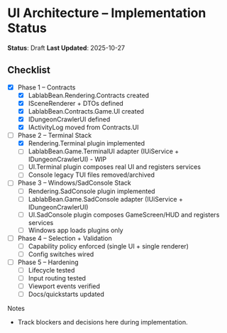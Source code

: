 # UI Architecture – Implementation Status

**Status**: Draft
**Last Updated**: 2025-10-27

## Checklist

- [x] Phase 1 – Contracts
  - [x] LablabBean.Rendering.Contracts created
  - [x] ISceneRenderer + DTOs defined
  - [x] LablabBean.Contracts.Game.UI created
  - [x] IDungeonCrawlerUI defined
  - [x] IActivityLog moved from Contracts.UI

- [ ] Phase 2 – Terminal Stack
  - [x] Rendering.Terminal plugin implemented
  - [ ] LablabBean.Game.TerminalUI adapter (IUiService + IDungeonCrawlerUI) - WIP
  - [ ] UI.Terminal plugin composes real UI and registers services
  - [ ] Console legacy TUI files removed/archived

- [ ] Phase 3 – Windows/SadConsole Stack
  - [ ] Rendering.SadConsole plugin implemented
  - [ ] LablabBean.Game.SadConsole adapter (IUiService + IDungeonCrawlerUI)
  - [ ] UI.SadConsole plugin composes GameScreen/HUD and registers services
  - [ ] Windows app loads plugins only

- [ ] Phase 4 – Selection + Validation
  - [ ] Capability policy enforced (single UI + single renderer)
  - [ ] Config switches wired

- [ ] Phase 5 – Hardening
  - [ ] Lifecycle tested
  - [ ] Input routing tested
  - [ ] Viewport events verified
  - [ ] Docs/quickstarts updated

Notes

- Track blockers and decisions here during implementation.
